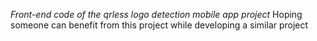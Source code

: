 *Front-end code of the qrless logo detection mobile app project*
Hoping someone can benefit from this project while developing a similar project
